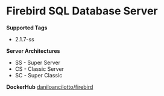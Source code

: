 # Firebird SQL Database Server

**Supported Tags**
* 2.1.7-ss

**Server Architectures**
* SS - Super Server
* CS - Classic Server
* SC - Super Classic

**DockerHub**
[daniloancilotto/firebird](https://hub.docker.com/r/daniloancilotto/firebird/)

